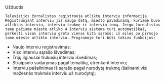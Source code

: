 Užduotis

	Televizijos žurnalistas registruoja atliktų interviu informaciją. Registruojant interviu jis saugo datą, miesto pavadinimą, kuriame buvo atliktas interviu, interviu trukmę ir interviu temą. Jeigu žurnalistas tame pačiame mieste atliko 4 interviu sistema turi automatiškai, perkelti visus interviu greta vienas kito sąraše: iš eilės po pirmojo tame mieste atlikto interviu. Programoje turi būti tokios funkcijos:
*	Naujo interviu registravimas;
*	Viso interviu sąrašo išvedimas;
*	Trijų ilgiausiai trukusių interviu išvedimas;
*	Straipsnio sudarymas pagal tematiką, atrenkant interviu;
*	Interviu pašalinimas iš sąrašo pagal nurodytą trukmę (šalinami visi mažesnės trukmės interviu už nurodytą); 
